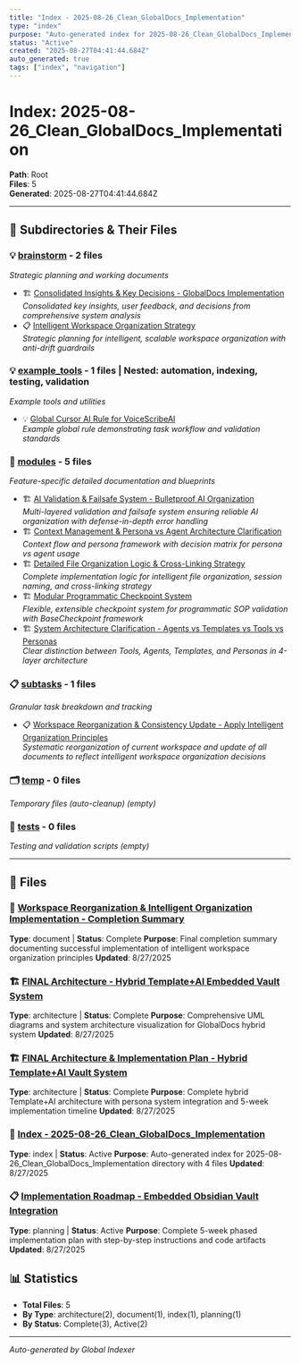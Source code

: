 ```yaml
---
title: "Index - 2025-08-26_Clean_GlobalDocs_Implementation"
type: "index"
purpose: "Auto-generated index for 2025-08-26_Clean_GlobalDocs_Implementation directory with 4 files"
status: "Active"
created: "2025-08-27T04:41:44.684Z"
auto_generated: true
tags: ["index", "navigation"]
---
```


# Index: 2025-08-26_Clean_GlobalDocs_Implementation

**Path**: Root  
**Files**: 5  
**Generated**: 2025-08-27T04:41:44.684Z  

---

## 📁 Subdirectories & Their Files

### 💡 [brainstorm](./brainstorm/) - 2 files
*Strategic planning and working documents*

- 🏗️ [Consolidated Insights & Key Decisions - GlobalDocs Implementation](./brainstorm/CONSOLIDATED_INSIGHTS_AND_DECISIONS.md)  
  *Consolidated key insights, user feedback, and decisions from comprehensive system analysis*
- 📋 [Intelligent Workspace Organization Strategy](./brainstorm/intelligent_workspace_organization.md)  
  *Strategic planning for intelligent, scalable workspace organization with anti-drift guardrails*

### 💡 [example_tools](./example_tools/) - 1 files | Nested: automation, indexing, testing, validation
*Example tools and utilities*

- 💡 [Global Cursor AI Rule for VoiceScribeAI](./example_tools/global-rule-example.md)  
  *Example global rule demonstrating task workflow and validation standards*

### 🔧 [modules](./modules/) - 5 files
*Feature-specific detailed documentation and blueprints*

- 🏗️ [AI Validation & Failsafe System - Bulletproof AI Organization](./modules/AI_Validation_and_Failsafe_System.md)  
  *Multi-layered validation and failsafe system ensuring reliable AI organization with defense-in-depth error handling*
- 🏗️ [Context Management & Persona vs Agent Architecture Clarification](./modules/CONTEXT_MANAGEMENT_AND_PERSONA_ARCHITECTURE.md)  
  *Context flow and persona framework with decision matrix for persona vs agent usage*
- 🏗️ [Detailed File Organization Logic & Cross-Linking Strategy](./modules/Detailed_File_Organization_Logic.md)  
  *Complete implementation logic for intelligent file organization, session naming, and cross-linking strategy*
- 🏗️ [Modular Programmatic Checkpoint System](./modules/Modular_Checkpoint_System.md)  
  *Flexible, extensible checkpoint system for programmatic SOP validation with BaseCheckpoint framework*
- 🏗️ [System Architecture Clarification - Agents vs Templates vs Tools vs Personas](./modules/SYSTEM_ARCHITECTURE_CLARIFICATION.md)  
  *Clear distinction between Tools, Agents, Templates, and Personas in 4-layer architecture*

### 📋 [subtasks](./subtasks/) - 1 files
*Granular task breakdown and tracking*

- 📋 [Workspace Reorganization & Consistency Update - Apply Intelligent Organization Principles](./subtasks/2025-08-27_workspace_reorganization_and_consistency_update.md)  
  *Systematic reorganization of current workspace and update of all documents to reflect intelligent workspace organization decisions*

### 🗂️ [temp](./temp/) - 0 files
*Temporary files (auto-cleanup) (empty)*

### 🧪 [tests](./tests/) - 0 files
*Testing and validation scripts (empty)*

---

## 📄 Files

### 🎉 [Workspace Reorganization & Intelligent Organization Implementation - Completion Summary](./COMPLETION_SUMMARY.md)
**Type**: document | **Status**: Complete
**Purpose**: Final completion summary documenting successful implementation of intelligent workspace organization principles
**Updated**: 8/27/2025

### 🏗️ [FINAL Architecture - Hybrid Template+AI Embedded Vault System](./MASTER_Architecture_UMLs_Clean_Implementation.md)
**Type**: architecture | **Status**: Complete
**Purpose**: Comprehensive UML diagrams and system architecture visualization for GlobalDocs hybrid system
**Updated**: 8/27/2025

### 🏗️ [FINAL Architecture & Implementation Plan - Hybrid Template+AI Vault System](./MASTER_Architecture_and_Implementation_Plan.md)
**Type**: architecture | **Status**: Complete
**Purpose**: Complete hybrid Template+AI architecture with persona system integration and 5-week implementation timeline
**Updated**: 8/27/2025

### 📇 [Index - 2025-08-26_Clean_GlobalDocs_Implementation](./INDEX.md)
**Type**: index | **Status**: Active
**Purpose**: Auto-generated index for 2025-08-26_Clean_GlobalDocs_Implementation directory with 4 files
**Updated**: 8/27/2025

### 📋 [Implementation Roadmap - Embedded Obsidian Vault Integration](./Implementation_Roadmap.md)
**Type**: planning | **Status**: Active
**Purpose**: Complete 5-week phased implementation plan with step-by-step instructions and code artifacts
**Updated**: 8/27/2025

## 📊 Statistics

- **Total Files**: 5
- **By Type**: architecture(2), document(1), index(1), planning(1)
- **By Status**: Complete(3), Active(2)

---

*Auto-generated by Global Indexer*
